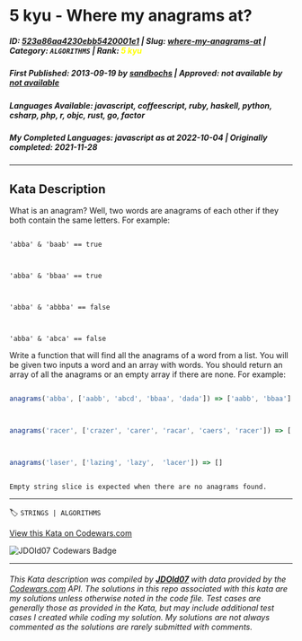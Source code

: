 # 5 kyu - Where my anagrams at?

##### **ID**: [523a86aa4230ebb5420001e1](https://www.codewars.com/kata/523a86aa4230ebb5420001e1) | **Slug**: [where-my-anagrams-at](https://www.codewars.com/kata/523a86aa4230ebb5420001e1) | **Category**: `ALGORITHMS` | **Rank**: <span style="color:yellow">5 kyu</span>

##### **First Published**: 2013-09-19 ***by*** [sandbochs](https://www.codewars.com/users/sandbochs) | **Approved**: *not available* ***by*** [*not available*](*https://www.codewars.com*)

##### **Languages Available**: javascript, coffeescript, ruby, haskell, python, csharp, php, r, objc, rust, go, factor

##### **My Completed Languages**: javascript ***as at*** 2022-10-04 | **Originally completed**: 2021-11-28

---

## Kata Description


What is an anagram? Well, two words are anagrams of each other if they both contain the same letters. For example:



```

'abba' & 'baab' == true



'abba' & 'bbaa' == true



'abba' & 'abbba' == false



'abba' & 'abca' == false

```



Write a function that will find all the anagrams of a word from a list. You will be given two inputs a word and an array with words. You should return an array of all the anagrams or an empty array if there are none. For example:



```javascript

anagrams('abba', ['aabb', 'abcd', 'bbaa', 'dada']) => ['aabb', 'bbaa']



anagrams('racer', ['crazer', 'carer', 'racar', 'caers', 'racer']) => ['carer', 'racer']



anagrams('laser', ['lazing', 'lazy',  'lacer']) => []

```



```if:go

Empty string slice is expected when there are no anagrams found.

```

---


🏷 `STRINGS | ALGORITHMS`


[View this Kata on Codewars.com](https://www.codewars.com/kata/523a86aa4230ebb5420001e1)

![](https://www.codewars.com/users/jdold07/badges/large "JDOld07 Codewars Badge")

---

###### *This Kata description was compiled by [**JDOld07**](https://tpstech.dev) with data provided by the [Codewars.com](https://www.codewars.com) API.  The solutions in this repo associated with this kata are my solutions unless otherwise noted in the code file.  Test cases are generally those as provided in the Kata, but may include additional test cases I created while coding my solution.  My solutions are not always commented as the solutions are rarely submitted with comments.*
